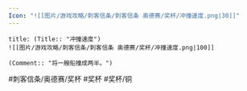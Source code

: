 ```yaml
---
Icon: "![[图片/游戏攻略/刺客信条/刺客信条 奥德赛/奖杯/冲撞速度.png|30]]"
---
```

```ad-common-bronze-trophy
title: (Title:: "冲撞速度")
![[图片/游戏攻略/刺客信条/刺客信条 奥德赛/奖杯/冲撞速度.png|100]]

(Comment:: "将一艘船撞成两半。")
```

#刺客信条/奥德赛/奖杯 #奖杯 #奖杯/铜
